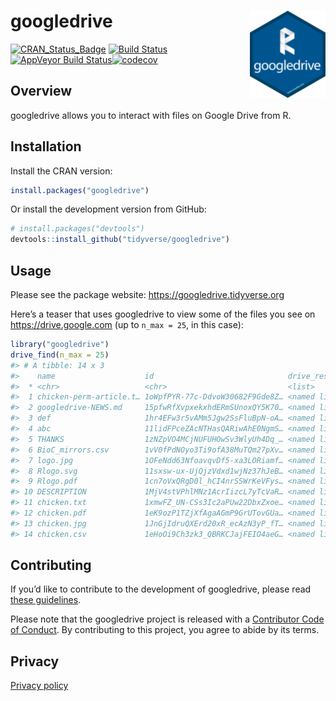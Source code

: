 
<!-- README.md is generated from README.Rmd. Please edit that file -->

# googledrive <img src="man/figures/logo.png" align="right" height=140/>

[![CRAN\_Status\_Badge](http://www.r-pkg.org/badges/version/googledrive)](https://cran.r-project.org/package=googledrive)
[![Build
Status](https://travis-ci.org/tidyverse/googledrive.svg?branch=master)](https://travis-ci.org/tidyverse/googledrive)[![AppVeyor
Build
Status](https://ci.appveyor.com/api/projects/status/github/tidyverse/googledrive?branch=master&svg=true)](https://ci.appveyor.com/project/tidyverse/googledrive)[![codecov](https://codecov.io/gh/tidyverse/googledrive/branch/master/graph/badge.svg)](https://codecov.io/gh/tidyverse/googledrive?branch=master)

## Overview

googledrive allows you to interact with files on Google Drive from R.

## Installation

Install the CRAN version:

``` r
install.packages("googledrive")
```

Or install the development version from GitHub:

``` r
# install.packages("devtools")
devtools::install_github("tidyverse/googledrive")
```

## Usage

Please see the package website: <https://googledrive.tidyverse.org>

Here’s a teaser that uses googledrive to view some of the files you see
on <https://drive.google.com> (up to `n_max = 25`, in this case):

``` r
library("googledrive")
drive_find(n_max = 25)
#> # A tibble: 14 x 3
#>    name                    id                              drive_resource  
#>  * <chr>                   <chr>                           <list>          
#>  1 chicken-perm-article.t… 1oWpfPYR-77c-DdvoW30682F9Gde8Z… <named list [39…
#>  2 googledrive-NEWS.md     15pfwRfXvpxekxhdERmSUnoxQY5K70… <named list [38…
#>  3 def                     1hr4EFw3r5vAMm5Jgw2SsFluBpN-oA… <named list [32…
#>  4 abc                     11lidFPceZAcNTHasQARiwAhE0NgmS… <named list [32…
#>  5 THANKS                  1zNZpVO4MCjNUFUHOwSv3WlyUh4Dq_… <named list [39…
#>  6 BioC_mirrors.csv        1vV0fPdNOyo3Ti9ofA38MuTQm27pXv… <named list [38…
#>  7 logo.jpg                1OFeNdd63NfoavqvDf5-xa3LORiamf… <named list [40…
#>  8 Rlogo.svg               11sxsw-ux-UjQjzVdxd1wjNz37hJeB… <named list [40…
#>  9 Rlogo.pdf               1cn7oVxQRgD0l_hCI4nrSSWrKeVFys… <named list [39…
#> 10 DESCRIPTION             1MjV4stVPhlMNz1AcrIizcL7yTcVaR… <named list [39…
#> 11 chicken.txt             1xmwFZ_UN-CSs3Ic2aPUw22DbxZxoe… <named list [39…
#> 12 chicken.pdf             1eK9ozP1TZjXfAgaAGmP9GrUTovGUa… <named list [39…
#> 13 chicken.jpg             1JnGjIdruQXErd20xR_ecAzN3yP_fT… <named list [40…
#> 14 chicken.csv             1eHoOi9Ch3zk3_QBRKCJajFEIO4aeG… <named list [38…
```

## Contributing

If you’d like to contribute to the development of googledrive, please
read [these
guidelines](https://googledrive.tidyverse.org/CONTRIBUTING.md).

Please note that the googledrive project is released with a [Contributor
Code of
Conduct](https://googledrive.tidyverse.org/CODE_OF_CONDUCT.html). By
contributing to this project, you agree to abide by its terms.

## Privacy

[Privacy policy](https://www.tidyverse.org/google_privacy_policy)

